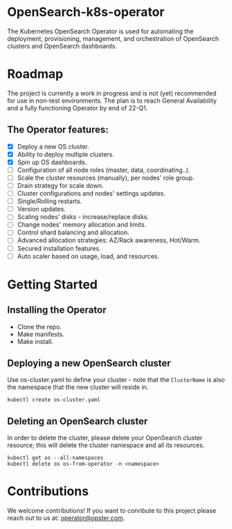 # OpenSearch-k8s-operator
The Kubernetes OpenSearch Operator is used for automating the deployment, provisioning, management, and orchestration of OpenSearch clusters and OpenSearch dashboards.

# Roadmap
The project is currently a work in progress and is not (yet) recommended for use in non-test environments. The plan is to reach General Availability and a fully functioning Operator by end of 22-Q1.

## The Operator features:
- [x] Deploy a new OS cluster.
- [x] Ability to deploy multiple clusters.
- [x] Spin up OS dashboards.
- [ ] Configuration of all node roles (master, data, coordinating..).
- [ ] Scale the cluster resources (manually), per nodes' role group. 
- [ ] Drain strategy for scale down.
- [ ] Cluster configurations and nodes' settings updates.
- [ ] Single/Rolling restarts.
- [ ] Version updates.
- [ ] Scaling nodes' disks - increase/replace disks.
- [ ] Change nodes' memory allocation and limits.
- [ ] Control shard balancing and allocation.
- [ ] Advanced allocation strategies: AZ/Rack awareness, Hot/Warm.
- [ ] Secured installation features.
- [ ] Auto scaler based on usage, load, and resources.

# Getting Started
## Installing the Operator
- Clone the repo.
- Make manifests.
- Make install.

## Deploying a new OpenSearch cluster
Use os-cluster.yaml to define your cluster - note that the `ClusterName` is also the namespace that the new cluster will reside in.

    kubectl create os-cluster.yaml
    
## Deleting an OpenSearch cluster
In order to delete the cluster, please delete your OpenSearch cluster resource; this will delete the cluster namespace and all its resources.
 
    kubectl get os --all-namespaces
    kubectl delete os os-from-operator -n <namespace>
    
 
# Contributions
We welcome contributions! If you want to conribute to this project please reach out to us at: <operator@opster.com>. 

